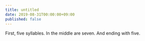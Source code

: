 ```yaml
---
title: untitled
date: 2019-08-31T00:00:00+09:00
published: false
---
```


First, five syllables.
In the middle are seven.
And ending with five.